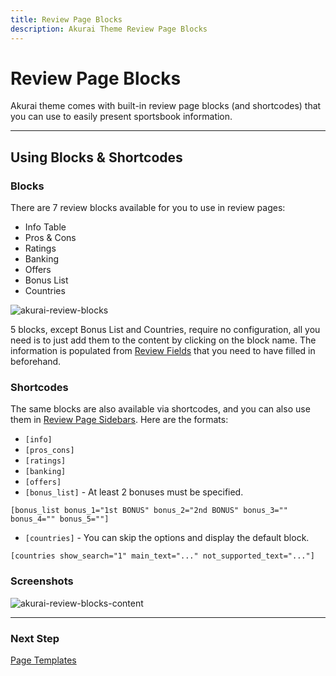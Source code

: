 ```yaml
---
title: Review Page Blocks
description: Akurai Theme Review Page Blocks
---
```


# Review Page Blocks

Akurai theme comes with built-in review page blocks (and shortcodes) that you can use to easily present sportsbook information.

---

## Using Blocks & Shortcodes

### Blocks

There are 7 review blocks available for you to use in review pages:

- Info Table
- Pros & Cons
- Ratings
- Banking
- Offers
- Bonus List
- Countries

![akurai-review-blocks](https://media.dinomatic.com/images/docs/akurai/review-blocks.jpg)

5 blocks, except Bonus List and Countries, require no configuration, all you need is to just add them to the content by clicking on the block name. The information is populated from [Review Fields](/docs/akurai/creating-review-pages/) that you need to have filled in beforehand.

### Shortcodes

The same blocks are also available via shortcodes, and you can also use them in [Review Page Sidebars](/docs/akurai/widget-areas/). Here are the formats:

- `[info]`
- `[pros_cons]`
- `[ratings]`
- `[banking]`
- `[offers]`
- `[bonus_list]` - At least 2 bonuses must be specified.

```
[bonus_list bonus_1="1st BONUS" bonus_2="2nd BONUS" bonus_3="" bonus_4="" bonus_5=""]
```

- `[countries]` - You can skip the options and display the default block.

```
[countries show_search="1" main_text="..." not_supported_text="..."]
```

### Screenshots

![akurai-review-blocks-content](https://media.dinomatic.com/images/docs/akurai/akurai-review-blocks-content.jpg)

---

### Next Step

[Page Templates](/docs/akurai/page-templates/)
